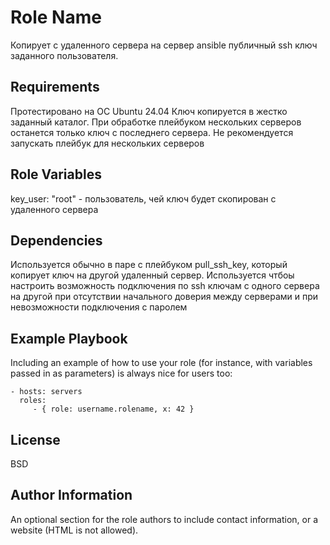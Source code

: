 Role Name
=========

Копирует с удаленного сервера на сервер ansible публичный ssh ключ заданного пользователя. 

Requirements
------------

Протестировано на ОС Ubuntu 24.04
Ключ копируется в жестко заданный каталог. При обработке плейбуком нескольких серверов останется только ключ с последнего сервера. Не рекомендуется запускать плейбук для нескольких серверов

Role Variables
--------------

key_user: "root" - пользователь, чей ключ будет скопирован с удаленного сервера

Dependencies
------------

Используется обычно в паре с плейбуком pull_ssh_key, который копирует ключ на другой удаленный сервер. Используется чтбоы настроить возможность подключения по ssh ключам с одного сервера на другой при отсутствии начального доверия между серверами и при невозможности подключения с паролем

Example Playbook
----------------

Including an example of how to use your role (for instance, with variables passed in as parameters) is always nice for users too:

    - hosts: servers
      roles:
         - { role: username.rolename, x: 42 }

License
-------

BSD

Author Information
------------------

An optional section for the role authors to include contact information, or a website (HTML is not allowed).
